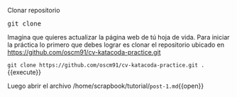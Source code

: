 Clonar repositorio

<pre>
git clone
</pre>

Imagina que quieres actualizar la página web de tú hoja de vida. Para iniciar la práctica lo primero que debes lograr es clonar el repositorio ubicado en https://github.com/oscm91/cv-katacoda-practice.git

`git clone https://github.com/oscm91/cv-katacoda-practice.git .`{{execute}}

Luego abrir el archivo /home/scrapbook/tutorial/`post-1.md`{{open}}
